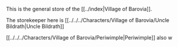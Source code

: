 This is the general store of the [[../index|Village of Barovia]].

The storekeeper here is [[../../../Characters/Village of Barovia/Uncle Bildrath|Uncle Bildrath]]

[[../../../Characters/Village of Barovia/Periwimple|Periwimple]] also w